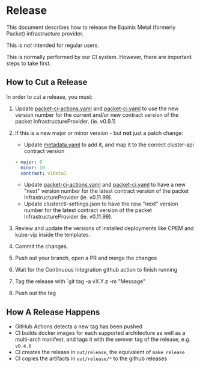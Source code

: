 # Release

This document describes how to release the Equinix Metal (formerly Packet) infrastructure provider.

This is _not_ intended for regular users.

This is normally performed by our CI system. However, there are important steps to take first.

## How to Cut a Release

In order to cut a release, you must:

1. Update [packet-ci-actions.yaml](../test/e2e/config/packet-ci-actions.yaml) and [packet-ci.yaml](../test/e2e/config/packet-ci.yaml) to use the new version number for the current and/or new contract version of the packet InfrastructureProvider. (ie. v0.9.1)
1. If this is a new major or minor version - but **not** just a patch change:

   - Update [metadata.yaml](../metadata.yaml) to add it, and map it to the correct cluster-api contract version

   ```yaml
   - major: 0
     minor: 10
     contract: v1beta1
   ```

   - Update [packet-ci-actions.yaml](../test/e2e/config/packet-ci-actions.yaml) and [packet-ci.yaml](../test/e2e/config/packet-ci.yaml) to have a new "next" version number for the latest contract version of the packet InfrastructureProvider (ie. v0.11.99).
   - Update clusterctl-settings.json to have the new "next" version number for the latest contract version of the packet InfrastructureProvider (ie. v0.11.99).

1. Review and update the versions of installed deployments like CPEM and kube-vip inside the templates.
1. Commit the changes.
1. Push out your branch, open a PR and merge the changes
1. Wait for the Continuous Integration github action to finish running
1. Tag the release with `git tag -a vX.Y.z -m "Message"
1. Push out the tag

## How A Release Happens

- GitHub Actions detects a new tag has been pushed
- CI builds docker images for each supported architecture as well as a multi-arch manifest, and tags it with the semver tag of the release, e.g. `v0.4.0`
- CI creates the release in `out/release`, the equivalent of `make release`
- CI copies the artifacts in `out/release/*` to the github releases
